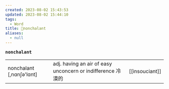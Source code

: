 ```yaml
---
created: 2023-08-02 15:43:53
updated: 2023-08-02 15:44:10
tags:
  - Word
title: 📖nonchalant
aliases:
  - null
---
```


<pre><strong>nonchalant</strong></pre>
|   |   |   |
|---|---|---|
|nonchalant [,nɑnʃə'lɑnt]|adj. having an air of easy unconcern or indifference 冷漠的|[[insouciant]]|